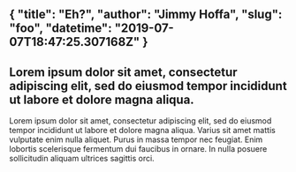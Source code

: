 {
  "title": "Eh?",
  "author": "Jimmy Hoffa",
  "slug": "foo",
  "datetime": "2019-07-07T18:47:25.307168Z"
}
---
Lorem ipsum dolor sit amet, consectetur adipiscing elit, sed do eiusmod tempor incididunt ut labore et dolore magna aliqua.
---
Lorem ipsum dolor sit amet, consectetur adipiscing elit, sed do eiusmod tempor incididunt ut labore et dolore magna aliqua. Varius sit amet mattis vulputate enim nulla aliquet. Purus in massa tempor nec feugiat. Enim lobortis scelerisque fermentum dui faucibus in ornare. In nulla posuere sollicitudin aliquam ultrices sagittis orci.
